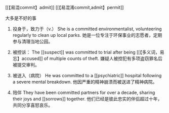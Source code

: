 [[【易混commit】admit]]
[[【易混淆commit,admit】permit]]

大多是不好的事

1. 投身于，致力于（v.）
She is a committed environmentalist, volunteering regularly to clean up local parks.
她是一位专注于环保事业的志愿者，定期参与清理当地公园。

2. 被控诉：
The [[suspect]] was committed to trial after being [[【多义词，易忘】accused]] of multiple counts of theft.
嫌疑人被控犯有多项盗窃罪名后被提交审判。

3. 被送入（病院）
He was committed to a [[psychiatric]] hospital following a severe mental breakdown.
他因严重的精神崩溃而被送进了精神病院。

4. 陪伴
They have been committed partners for over a decade, sharing their joys and [[sorrows]] together.
他们已经是彼此忠实的伴侣超过十年，共同分享喜怒哀乐。

